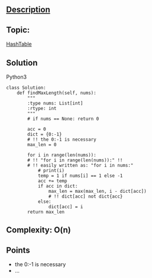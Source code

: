 ## [Description](https://leetcode.com/problems/contiguous-array/description/)
## Topic: 
[HashTable](../topics/HashTable.md)

## Solution 
Python3
```python3
class Solution:
    def findMaxLength(self, nums):
        """
        :type nums: List[int]
        :rtype: int
        """
        # if nums == None: return 0
        
        acc = 0
        dict = {0:-1}
        # !! the 0:-1 is necessary
        max_len = 0
        
        for i in range(len(nums)):
        # !! "for i in range(len(nums)):" !!
        # !! easily written as: "for i in nums:"
            # print(i)
            temp = 1 if nums[i] == 1 else -1
            acc += temp
            if acc in dict:
                max_len = max(max_len, i - dict[acc])
                # !! dict[acc] not dict{acc} 
            else:
                dict[acc] = i
        return max_len

```
## Complexity: O(n)

## Points
* the 0:-1 is necessary
* ...

